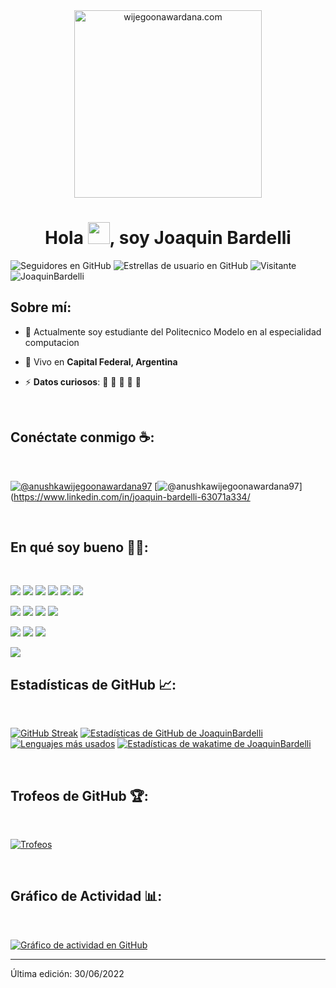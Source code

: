 <div align="center" width="50">
    <img alt="wijegoonawardana.com" src="./assets/oh hi there.png" width="300"/>
</div>
<h1 align="center">Hola <img src="https://media.giphy.com/media/hvRJCLFzcasrR4ia7z/giphy.gif" width="35">, soy Joaquin Bardelli</h1>

![Seguidores en GitHub](https://img.shields.io/github/followers/JoaquinBardelli?style=social) ![Estrellas de usuario en GitHub](https://img.shields.io/github/stars/JoaquinBardelli?style=social) ![Visitante](https://visitor-badge.laobi.icu/badge?page_id=JoaquinBardelli.repoName) <img src="https://komarev.com/ghpvc/?username=JoaquinBardelli" alt="JoaquinBardelli" />

## Sobre mí:

- 🏢 Actualmente soy estudiante del Politecnico Modelo en al especialidad computacion
- 🏡 Vivo en **Capital Federal, Argentina**
  
- ⚡ **Datos curiosos**: 🍕 🏉 🏏 🎥 🚞

<br>

## Conéctate conmigo ☕:

<br>

[![@anushkawijegoonawardana97](https://img.icons8.com/fluency/48/000000/instagram-new.png "@joaco.barde")](https://www.instagram.com/joaco.barde/)  [![@anushkawijegoonawardana97](https://img.icons8.com/fluency/48/000000/linkedin.png "@JoaquinBardelli")](https://www.linkedin.com/in/joaquin-bardelli-63071a334/

<br>

## En qué soy bueno 🧑‍💻:

<br>

<img src="https://img.icons8.com/color/48/000000/html-5--v1.png"/> <img src="https://img.icons8.com/color/48/000000/css3.png"/> <img src="https://img.icons8.com/color/48/000000/sass.png"/> <img src="https://img.icons8.com/color/48/000000/javascript--v1.png"/> <img src="https://img.icons8.com/office/48/000000/react.png"/> <img src="https://img.icons8.com/color/48/000000/nextjs.png"/>

<img src="https://img.icons8.com/color/48/000000/java-coffee-cup-logo--v1.png"/> <img src="https://img.icons8.com/officel/48/000000/php-logo.png"/> <img src="https://img.icons8.com/fluency/48/000000/laravel.png"/> <img src="https://img.icons8.com/fluency/48/000000/wordpress.png"/>

<img src="https://img.icons8.com/color/48/000000/mysql-logo.png"/> <img src="https://img.icons8.com/color/48/000000/mongodb.png"/> <img src="https://img.icons8.com/color/48/000000/firebase.png"/>

<img src="https://img.icons8.com/color/48/000000/npm.png"/>

<br>

## Estadísticas de GitHub 📈:

<br>

[![GitHub Streak](https://github-readme-streak-stats.herokuapp.com?user=JoaquinBardelli&theme=algolia&date_format=M%20j%5B%2C%20Y%5D)](https://git.io/streak-stats) [![Estadísticas de GitHub de JoaquinBardelli](https://github-readme-stats.vercel.app/api?username=JoaquinBardelli&theme=algolia
)](https://github.com/JoaquinBardelli/github-readme-stats) [![Lenguajes más usados](https://github-readme-stats.vercel.app/api/top-langs/?username=JoaquinBardelli&theme=algolia)](https://github.com/JoaquinBardelli/github-readme-stats) [![Estadísticas de wakatime de JoaquinBardelli](https://github-readme-stats.vercel.app/api/wakatime?username=JoaquinBardelli&theme=algolia)](https://github.com/JoaquinBardelli/github-readme-stats)

<br>

## Trofeos de GitHub 🏆:

<br>

[![Trofeos](https://github-profile-trophy.vercel.app/?username=JoaquinBardelli)](https://github.com/JoaquinBardelli/github-profile-trophy)

<br>

## Gráfico de Actividad 📊:

<br>

[![Gráfico de actividad en GitHub](https://activity-graph.herokuapp.com/graph?username=JoaquinBardelli&bg_color=000&color=fff&line=00E676&point=fff&hide_border=true)](https://github.com/JoaquinBardelli/github-readme-activity-graph)

---


Última edición: 30/06/2022
